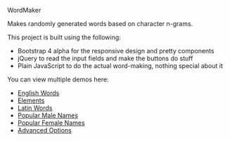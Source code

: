 WordMaker

Makes randomly generated words based on character n-grams.

This project is built using the following:
* Bootstrap 4 alpha for the responsive design and pretty components
* jQuery to read the input fields and make the buttons do stuff
* Plain JavaScript to do the actual word-making, nothing special about it

You can view multiple demos here:

* [English Words](https://jdifebo.github.io/WordMaker/english.html)
* [Elements](https://jdifebo.github.io/WordMaker/elements.html)
* [Latin Words](https://jdifebo.github.io/WordMaker/latin.html)
* [Popular Male Names](https://jdifebo.github.io/WordMaker/male_names.html)
* [Popular Female Names](https://jdifebo.github.io/WordMaker/female_names.html)
* [Advanced Options](https://jdifebo.github.io/WordMaker/advanced.html)
